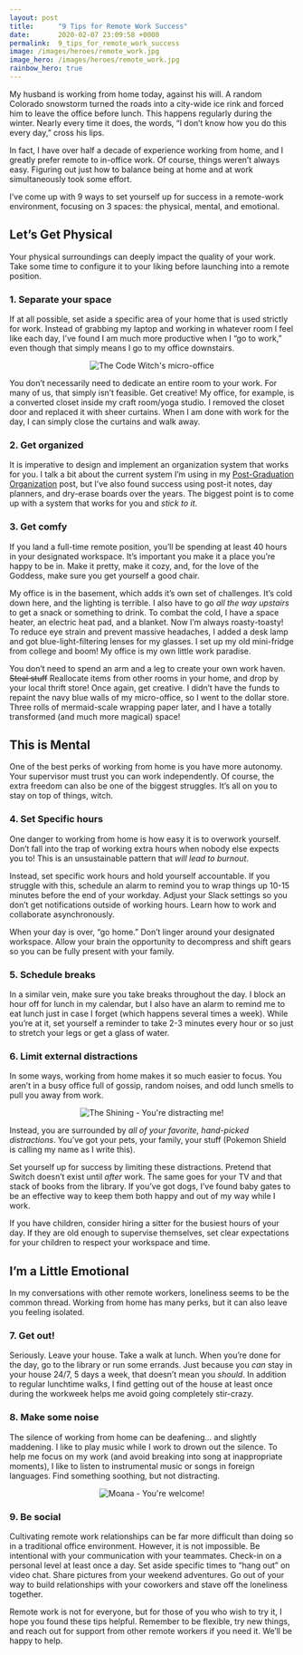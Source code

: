 ```yaml
---
layout: post
title:      "9 Tips for Remote Work Success"
date:       2020-02-07 23:09:58 +0000
permalink:  9_tips_for_remote_work_success
image: /images/heroes/remote_work.jpg
image_hero: /images/heroes/remote_work.jpg
rainbow_hero: true
---
```


My husband is working from home today, against his will. A random Colorado snowstorm turned the roads into a city-wide ice rink and forced him to leave the office before lunch. This happens regularly during the winter. Nearly every time it does, the words, “I don’t know how you do this every day,” cross his lips.

In fact, I have over half a decade of experience working from home, and I greatly prefer remote to in-office work. Of course, things weren’t always easy. Figuring out just how to balance being at home and at work simultaneously took some effort.

I’ve come up with 9 ways to set yourself up for success in a remote-work environment, focusing on 3 spaces: the physical, mental, and emotional.

## Let’s Get Physical

Your physical surroundings can deeply impact the quality of your work. Take some time to configure it to your liking before launching into a remote position.

### 1. Separate your space

If at all possible, set aside a specific area of your home that is used strictly for work. Instead of grabbing my laptop and working in whatever room I feel like each day, I’ve found I am much more productive when I “go to work,” even though that simply means I go to my office downstairs. 

<center>
<img src='https://i.imgur.com/A6tlvYD.jpg?1' alt="The Code Witch's micro-office"/>
</center>

You don’t necessarily need to dedicate an entire room to your work. For many of us, that simply isn’t feasible. Get creative! My office, for example, is a converted closet inside my craft room/yoga studio. I removed the closet door and replaced it with sheer curtains. When I am done with work for the day, I can simply close the curtains and walk away.

### 2. Get organized

It is imperative to design and implement an organization system that works for you. I talk a bit about the current system I’m using in my [Post-Graduation Organization](https://audthecodewitch.github.io/post-graduation_organization) post, but I’ve also found success using post-it notes, day planners, and dry-erase boards over the years. The biggest point is to come up with a system that works for you and _stick to it_.

### 3. Get comfy

If you land a full-time remote position, you’ll be spending at least 40 hours in your designated workspace. It’s important you make it a place you’re happy to be in. Make it pretty, make it cozy, and, for the love of the Goddess, make sure you get yourself a good chair.

My office is in the basement, which adds it’s own set of challenges. It’s cold down here, and the lighting is terrible. I also have to go _all the way upstairs_ to get a snack or something to drink. To combat the cold, I have a space heater, an electric heat pad, and a blanket. Now I’m always roasty-toasty! To reduce eye strain and prevent massive headaches, I added a desk lamp and got blue-light-filtering lenses for my glasses. I set up my old mini-fridge from college and boom! My office is my own little work paradise.

You don’t need to spend an arm and a leg to create your own work haven. ~~Steal stuff~~ Reallocate items from other rooms in your home, and drop by your local thrift store! Once again, get creative. I didn’t have the funds to repaint the navy blue walls of my micro-office, so I went to the dollar store. Three rolls of mermaid-scale wrapping paper later, and I have a totally transformed (and much more magical) space!


## This is Mental

One of the best perks of working from home is you have more autonomy. Your supervisor must trust you can work independently. Of course, the extra freedom can also be one of the biggest struggles. It’s all on you to stay on top of things, witch.

### 4. Set Specific hours

One danger to working from home is how easy it is to overwork yourself. Don’t fall into the trap of working extra hours when nobody else expects you to! This is an unsustainable pattern that _will_ _lead to burnout_. 

Instead, set specific work hours and hold yourself accountable. If you struggle with this, schedule an alarm to remind you to wrap things up 10-15 minutes before the end of your workday. Adjust your Slack settings so you don’t get notifications outside of working hours. Learn how to work and collaborate asynchronously.

When your day is over, “go home.” Don’t linger around your designated workspace. Allow your brain the opportunity to decompress and shift gears so you can be fully present with your family.

### 5. Schedule breaks

In a similar vein, make sure you take breaks throughout the day. I block an hour off for lunch in my calendar, but I also have an alarm to remind me to eat lunch just in case I forget (which happens several times a week). While you’re at it, set yourself a reminder to take 2-3 minutes every hour or so just to stretch your legs or get a glass of water.

### 6. Limit external distractions

In some ways, working from home makes it so much easier to focus. You aren’t in a busy office full of gossip, random noises, and odd lunch smells to pull you away from work.

<center>
<img src='https://media.giphy.com/media/AgTV4F9UaQgNy/source.gif' alt="The Shining - You're distracting me!"/>
</center>

Instead, you are surrounded by _all of your favorite, hand-picked distractions_. You’ve got your pets, your family, your stuff (Pokemon Shield is calling my name as I write this). 

Set yourself up for success by limiting these distractions. Pretend that Switch doesn’t exist until _after_ work. The same goes for your TV and that stack of books from the library. If you’ve got dogs, I’ve found baby gates to be an effective way to keep them both happy and out of my way while I work. 

If you have children, consider hiring a sitter for the busiest hours of your day. If they are old enough to supervise themselves, set clear expectations for your children to respect your workspace and time. 


## I’m a Little Emotional

In my conversations with other remote workers, loneliness seems to be the common thread. Working from home has many perks, but it can also leave you feeling isolated.

### 7. Get out!

Seriously. Leave your house. Take a walk at lunch. When you’re done for the day, go to the library or run some errands. Just because you _can_ stay in your house 24/7, 5 days a week, that doesn’t mean you _should_. In addition to regular lunchtime walks, I find getting out of the house at least once during the workweek helps me avoid going completely stir-crazy. 

### 8. Make some noise

The silence of working from home can be deafening… and slightly maddening. I like to play music while I work to drown out the silence. To help me focus on my work (and avoid breaking into song at inappropriate moments), I like to listen to instrumental music or songs in foreign languages. Find something soothing, but not distracting.

<center>
<img src='https://media.giphy.com/media/CaCFuS5lS9Q64/source.gif' alt="Moana - You're welcome!"/>
</center>

### 9. Be social

Cultivating remote work relationships can be far more difficult than doing so in a traditional office environment. However, it is not impossible. Be intentional with your communication with your teammates. Check-in on a personal level at least once a day. Set aside specific times to “hang out” on video chat. Share pictures from your weekend adventures. Go out of your way to build relationships with your coworkers and stave off the loneliness together.


Remote work is not for everyone, but for those of you who wish to try it, I hope you found these tips helpful. Remember to be flexible, try new things, and reach out for support from other remote workers if you need it. We’ll be happy to help.
